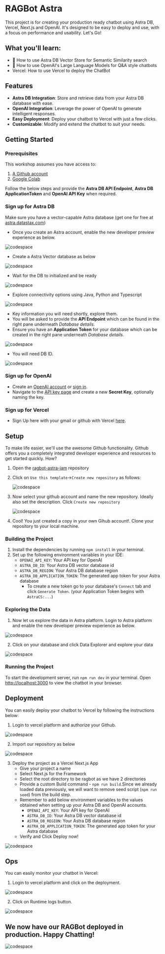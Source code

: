 # RAGBot Astra

This project is for creating your production ready chatbot using Astra DB, Vercel, Next.js and OpenAI. It's designed to be easy to deploy and use, with a focus on performance and usability. Let's Go!

## What you'll learn:

- 🚀 How to use Astra DB Vector Store for Semantic Similarity search
- 🤖 How to use OpenAI's Large Language Models for Q&A style chatbots
- Vercel:  How to use Vercel to deploy the ChatBot

## Features

- **Astra DB Integration**: Store and retrieve data from your Astra DB database with ease.
- **OpenAI Integration**: Leverage the power of OpenAI to generate intelligent responses.
- **Easy Deployment**: Deploy your chatbot to Vercel with just a few clicks.
- **Customizable**: Modify and extend the chatbot to suit your needs.

## Getting Started

### Prerequisites

This workshop assumes you have access to:
1. [A Github account](https://github.com)
2. [Google Colab](https://colab.research.google.com/)

Follow the below steps and provide the **Astra DB API Endpoint**, **Astra DB ApplicationToken** and **OpenAI API Key** when required.

### Sign up for Astra DB

Make sure you have a vector-capable Astra database (get one for free at [astra.datastax.com](https://astra.datastax.com/register))

- Once you create an Astra account, enable the new developer preview experience as below.

![codespace](./images/enablepreview.png)


- Create a Astra Vector database as below


![codespace](./images/createdb2.png)


- Wait for the DB to initialized and be ready


![codespace](./images/dbinitial.png)


- Explore connectivity options using Java, Python and Typescript


![codespace](./images/dbconnections.png)



- Key information you will need shortly, explore them.
- You will be asked to provide the **API Endpoint** which can be found in the right pane underneath *Database details*.
- Ensure you have an **Application Token** for your database which can be created in the right pane underneath *Database details*.

![codespace](./images/dbdetails.png)


- You will need DB ID.


![codespace](./images/dbdbid.png)


### Sign up for OpenAI

- Create an [OpenAI account](https://platform.openai.com/signup) or [sign in](https://platform.openai.com/login).
- Navigate to the [API key page](https://platform.openai.com/account/api-keys) and create a new **Secret Key**, optionally naming the key.


### Sign up for Vercel

- Sign Up here with your gmail or github with Vercel [here](https://vercel.com/new/krishnan-narayana-swamys-projects).

## Setup

To make life easier, we'll use the awesome Github functionality. Github offers you a completely integrated developer experience and resources to get started quickly. How?

1. Open the [ragbot-astra-jam](https://github.com/krishnannarayanaswamy/ragbot-astra-jam) repository

2. Click on `Use this template`->`Create new repository` as follows:

    ![codespace](./images/createcodespace.png)

3. Now select your github account and name the new repository. Ideally also set the description. Click `Create new repository`

    ![codespace](./images/createrepo.png)

4. Cool! You just created a copy in your own Gihub account!. Clone your repository to your local machine.

### Building the Project

1. Install the dependencies by running `npm install` in your terminal.
2. Set up the following environment variables in your IDE:
    - `OPENAI_API_KEY`: Your API key for OpenAI
    - `ASTRA_DB_ID`: Your Astra DB vector database id
    - `ASTRA_DB_REGION`: Your Astra DB database region
    - `ASTRA_DB_APPLICATION_TOKEN`: The generated app token for your Astra database
        - To create a new token go to your database's `Connect` tab and click `Generate Token`. (your Application Token begins with `AstraCS:...`)


### Exploring the Data

1. Now let us explore the data in Astra platform. Login to Astra platform and enable the new developer preview experience as below.

![codespace](./images/enablepreview.png)

2. Click on your database and click Data Explorer and explore your data

![codespace](./images/dbdataexplorer.png)


### Running the Project

To start the development server, run `npm run dev` in your terminal. Open [http://localhost:3000](http://localhost:3000) to view the chatbot in your browser.

## Deployment

You can easily deploy your chatbot to Vercel by following the instructions below:

1. Login to vercel platform and authorize your Github.

![codespace](./images/importrepovercel.png)

2. Import our repository as below

![codespace](./images/importproject.png)

3. Deploy the project as a Vercel Next.js App 
    - Give your project a name
    - Select Next.js for the Framework 
    - Select the root directory to be ragbot as we have 2 directories
    - Provide a custom Build command - `npm run build`.Since we already loaded data previously, we will want to remove seed script (`npm run seed`) from the build step.
    - Remember to add below environment variables to the values obtained when setting up your Astra DB and OpenAI accounts.
        - `OPENAI_API_KEY`: Your API key for OpenAI
        - `ASTRA_DB_ID`: Your Astra DB vector database id
        - `ASTRA_DB_REGION`: Your Astra DB database region
        - `ASTRA_DB_APPLICATION_TOKEN`: The generated app token for your Astra database
    - Verify and Click Deploy now!


![codespace](./images/verceloptions.png)

## Ops

You can easily monitor your chatbot in Vercel:

1. Login to vercel platform and click on the deployment.

![codespace](./images/verceldeploy.png)

2. Click on Runtime logs button. 

![codespace](./images/vercellogs.png)

## We now have our RAGBot deployed in production. Happy Chatting!

![codespace](./images/ragbot.png)

